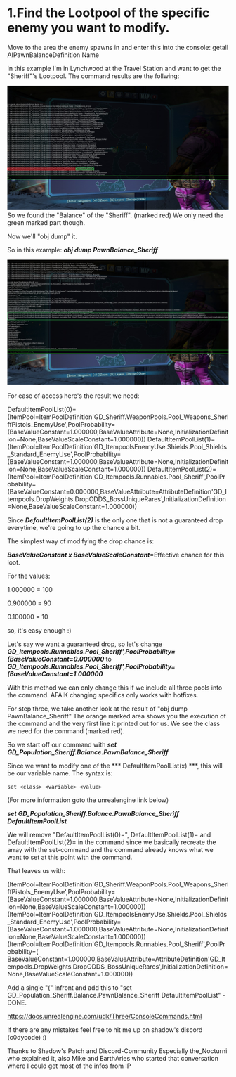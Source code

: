 # 1.Find the Lootpool of the specific enemy you want to modify.

Move to the area the enemy spawns in and enter this into the console:
getall AIPawnBalanceDefinition Name

In this example I'm in Lynchwood at the Travel Station and want to get the "Sheriff"'s Lootpool.
The command results are the follwing:

![Step1](./images/Step1.jpg)
So we found the "Balance" of the "Sheriff". (marked red)
We only need the green marked part though.

Now we'll "obj dump" it.

So in this example:
***obj dump PawnBalance_Sheriff***

![Step2](./images/Step2.jpg)

For ease of access here's the result we need:

DefaultItemPoolList(0)=(ItemPool=ItemPoolDefinition'GD_Sheriff.WeaponPools.Pool_Weapons_SheriffPistols_EnemyUse',PoolProbability=(BaseValueConstant=1.000000,BaseValueAttribute=None,InitializationDefinition=None,BaseValueScaleConstant=1.000000))
DefaultItemPoolList(1)=(ItemPool=ItemPoolDefinition'GD_ItempoolsEnemyUse.Shields.Pool_Shields_Standard_EnemyUse',PoolProbability=(BaseValueConstant=1.000000,BaseValueAttribute=None,InitializationDefinition=None,BaseValueScaleConstant=1.000000))
DefaultItemPoolList(2)=(ItemPool=ItemPoolDefinition'GD_Itempools.Runnables.Pool_Sheriff',PoolProbability=(BaseValueConstant=0.000000,BaseValueAttribute=AttributeDefinition'GD_Itempools.DropWeights.DropODDS_BossUniqueRares',InitializationDefinition=None,BaseValueScaleConstant=1.000000))

Since ***DefaultItemPoolList(2)*** is the only one that is not a guaranteed drop everytime, we're going to up the chance a bit.

The simplest way of modifying the drop chance is:

***BaseValueConstant x BaseValueScaleConstant***=Effective chance for this loot.

For the values:

1.000000 = 100

0.900000 = 90

0.100000 = 10

so, it's easy enough :)

Let's say we want a guaranteed drop, so let's change 
***GD_Itempools.Runnables.Pool_Sheriff',PoolProbability=(BaseValueConstant=0.000000***
to
***GD_Itempools.Runnables.Pool_Sheriff',PoolProbability=(BaseValueConstant=1.000000***

With this method we can only change this if we include all three pools into the command. AFAIK changing specifics only works with hotfixes.

For step three, we take another look at the result of "obj dump PawnBalance_Sheriff"
The orange marked area shows you the execution of the command and the very first line it printed out for us.
We see the class we need for the command (marked red).

So we start off our command with
***set GD_Population_Sheriff.Balance.PawnBalance_Sheriff***

Since we want to modify one of the *** DefaultItemPoolList(x) ***, this will be our variable name.
The syntax is:

```
set <class> <variable> <value>
```

(For more information goto the unrealengine link below)

***set GD_Population_Sheriff.Balance.PawnBalance_Sheriff DefaultItemPoolList***

We will remove "DefaultItemPoolList(0)=", DefaultItemPoolList(1)= and DefaultItemPoolList(2)= in the command
since we basically recreate the array with the set-command and the command already knows what we want to set at this point with the command.

That leaves us with:

(ItemPool=ItemPoolDefinition'GD_Sheriff.WeaponPools.Pool_Weapons_SheriffPistols_EnemyUse',PoolProbability=(BaseValueConstant=1.000000,BaseValueAttribute=None,InitializationDefinition=None,BaseValueScaleConstant=1.000000))
(ItemPool=ItemPoolDefinition'GD_ItempoolsEnemyUse.Shields.Pool_Shields_Standard_EnemyUse',PoolProbability=(BaseValueConstant=1.000000,BaseValueAttribute=None,InitializationDefinition=None,BaseValueScaleConstant=1.000000))
(ItemPool=ItemPoolDefinition'GD_Itempools.Runnables.Pool_Sheriff',PoolProbability=(
BaseValueConstant=1.000000,BaseValueAttribute=AttributeDefinition'GD_Itempools.DropWeights.DropODDS_BossUniqueRares',InitializationDefinition=None,BaseValueScaleConstant=1.000000))

Add a single "(" infront and add this to "set GD_Population_Sheriff.Balance.PawnBalance_Sheriff DefaultItemPoolList" - DONE.

https://docs.unrealengine.com/udk/Three/ConsoleCommands.html


If there are any mistakes feel free to hit me up on shadow's discord (c0dycode) :)

Thanks to Shadow's Patch and Discord-Community
Especially the_Nocturni who explained it, also Mike and EarthAries who started that conversation where I could get most of the infos from :P
